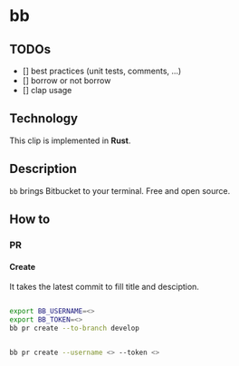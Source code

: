 # bb

## TODOs

- [] best practices (unit tests, comments, ...)
- [] borrow or not borrow 
- [] clap usage 

## Technology
This clip is implemented in **Rust**.

## Description

`bb` brings Bitbucket to your terminal. Free and open source.


## How to

### PR

#### Create

It takes the latest commit to fill title and desciption.

```sh

export BB_USERNAME=<>
export BB_TOKEN=<>
bb pr create --to-branch develop


bb pr create --username <> --token <>

```
